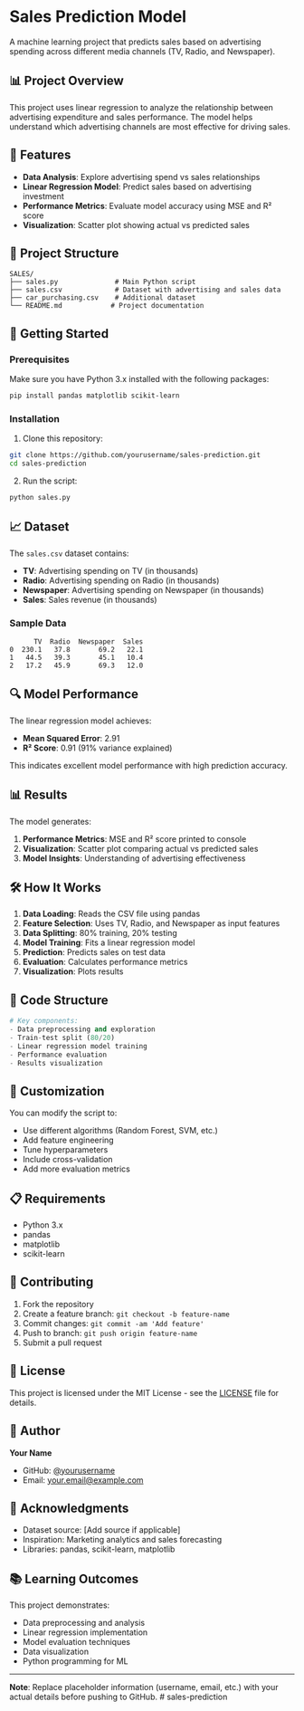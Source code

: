 # Sales Prediction Model

A machine learning project that predicts sales based on advertising spending across different media channels (TV, Radio, and Newspaper).

## 📊 Project Overview

This project uses linear regression to analyze the relationship between advertising expenditure and sales performance. The model helps understand which advertising channels are most effective for driving sales.

## 🎯 Features

- **Data Analysis**: Explore advertising spend vs sales relationships
- **Linear Regression Model**: Predict sales based on advertising investment
- **Performance Metrics**: Evaluate model accuracy using MSE and R² score
- **Visualization**: Scatter plot showing actual vs predicted sales

## 📁 Project Structure

```
SALES/
├── sales.py              # Main Python script
├── sales.csv             # Dataset with advertising and sales data
├── car_purchasing.csv    # Additional dataset
└── README.md            # Project documentation
```

## 🚀 Getting Started

### Prerequisites

Make sure you have Python 3.x installed with the following packages:

```bash
pip install pandas matplotlib scikit-learn
```

### Installation

1. Clone this repository:
```bash
git clone https://github.com/yourusername/sales-prediction.git
cd sales-prediction
```

2. Run the script:
```bash
python sales.py
```

## 📈 Dataset

The `sales.csv` dataset contains:
- **TV**: Advertising spending on TV (in thousands)
- **Radio**: Advertising spending on Radio (in thousands)
- **Newspaper**: Advertising spending on Newspaper (in thousands)
- **Sales**: Sales revenue (in thousands)

### Sample Data
```
      TV  Radio  Newspaper  Sales
0  230.1   37.8       69.2   22.1
1   44.5   39.3       45.1   10.4
2   17.2   45.9       69.3   12.0
```

## 🔍 Model Performance

The linear regression model achieves:
- **Mean Squared Error**: 2.91
- **R² Score**: 0.91 (91% variance explained)

This indicates excellent model performance with high prediction accuracy.

## 📊 Results

The model generates:
1. **Performance Metrics**: MSE and R² score printed to console
2. **Visualization**: Scatter plot comparing actual vs predicted sales
3. **Model Insights**: Understanding of advertising effectiveness

## 🛠️ How It Works

1. **Data Loading**: Reads the CSV file using pandas
2. **Feature Selection**: Uses TV, Radio, and Newspaper as input features
3. **Data Splitting**: 80% training, 20% testing
4. **Model Training**: Fits a linear regression model
5. **Prediction**: Predicts sales on test data
6. **Evaluation**: Calculates performance metrics
7. **Visualization**: Plots results

## 📝 Code Structure

```python
# Key components:
- Data preprocessing and exploration
- Train-test split (80/20)
- Linear regression model training
- Performance evaluation
- Results visualization
```

## 🔧 Customization

You can modify the script to:
- Use different algorithms (Random Forest, SVM, etc.)
- Add feature engineering
- Tune hyperparameters
- Include cross-validation
- Add more evaluation metrics

## 📋 Requirements

- Python 3.x
- pandas
- matplotlib
- scikit-learn

## 🤝 Contributing

1. Fork the repository
2. Create a feature branch: `git checkout -b feature-name`
3. Commit changes: `git commit -am 'Add feature'`
4. Push to branch: `git push origin feature-name`
5. Submit a pull request

## 📄 License

This project is licensed under the MIT License - see the [LICENSE](LICENSE) file for details.

## 👤 Author

**Your Name**
- GitHub: [@yourusername](https://github.com/yourusername)
- Email: your.email@example.com

## 🙏 Acknowledgments

- Dataset source: [Add source if applicable]
- Inspiration: Marketing analytics and sales forecasting
- Libraries: pandas, scikit-learn, matplotlib

## 📚 Learning Outcomes

This project demonstrates:
- Data preprocessing and analysis
- Linear regression implementation
- Model evaluation techniques
- Data visualization
- Python programming for ML

---

**Note**: Replace placeholder information (username, email, etc.) with your actual details before pushing to GitHub.
#   s a l e s - p r e d i c t i o n 
 
 

